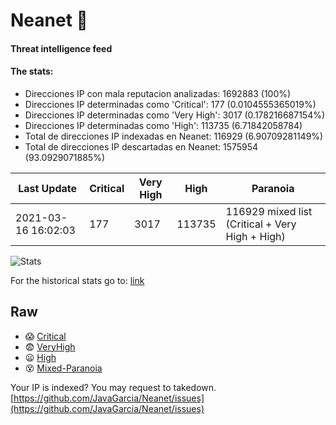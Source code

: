 # Neanet :hocho:
#### Threat intelligence feed
#### The stats:

- Direcciones IP con mala reputacion analizadas: 1692883 (100%)
- Direcciones IP determinadas como 'Critical':  177 (0.0104555365019%)
- Direcciones IP determinadas como 'Very High':  3017 (0.178216687154%)
- Direcciones IP determinadas como 'High':  113735 (6.71842058784)
- Total de direcciones IP indexadas en Neanet:  116929 (6.90709281149%)
- Total de direcciones IP descartadas en Neanet:  1575954 (93.0929071885%)

| Last Update | Critical | Very High | High | Paranoia |
| --- | --- | --- | --- | --- |
| 2021-03-16 16:02:03 | 177 | 3017 | 113735 | 116929 mixed list (Critical + Very High + High)|

![Stats](https://docs.google.com/spreadsheets/d/e/2PACX-1vSnaNMIXVabIpDJjufMlzH7poXnshF3mgd8Is1g9ytUEzVsP5my4Trn8f-xkoLLQ38xpL3HtmUexLo6/pubchart?oid=501124687&format=image)

For the historical stats go to: [link](/stats.csv)
## Raw
- :scream: [Critical](https://raw.githubusercontent.com/JavaGarcia/Neanet/master/blacklists/neanet_critical.txt)
- :fearful: [VeryHigh](https://raw.githubusercontent.com/JavaGarcia/Neanet/master/blacklists/neanet_veryHigh.txtt)
- :frowning: [High](https://raw.githubusercontent.com/JavaGarcia/Neanet/master/blacklists/neanet_high.txt)
- :dizzy_face: [Mixed-Paranoia](https://raw.githubusercontent.com/JavaGarcia/Neanet/master/blacklists/neanet_all.txt)


Your IP is indexed? You may request to takedown. [https://github.com/JavaGarcia/Neanet/issues](https://github.com/JavaGarcia/Neanet/issues)













































































































































































































































































































































































































































































































































































































































































































































































































































































































































































































































































































































































































































































































































































































































































































































































































































































































































































































































































































































































































































































































































































































































































































































































































































































































































































































































































































































































































































































































































































































































































































































































































































































































































































































































































































































































































































































































































































































































































































































































































































































































































































































































































































































































































































































































































































































































































































































































































































































































































































































































































































